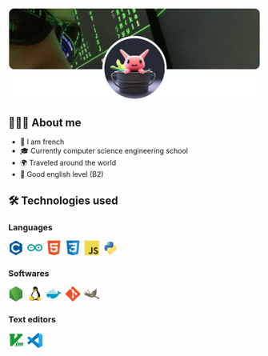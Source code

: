 <!-- <div>
    <img src="https://media.licdn.com/dms/image/C4D16AQERfak9OAJZ0Q/profile-displaybackgroundimage-shrink_350_1400/0/1639589543298?e=1680134400&v=beta&t=5jpu2v2SiPqu7dv4KBEw8RJ5JNwdqHne39njDLWYORI" style="border-radius:30px; width:100%">
    <img src="https://avatars.githubusercontent.com/u/83018259?v=4" style="width:15vw; border-radius:50%; position: absolute; left:42vw; top:15vw">
</div> -->

<img src="banner.png">

## 👨🏼‍💻 About me

- 🥐 I am french 
- 🎓 Currently computer science engineering school
- 🌍 Traveled around the world
- 🍵 Good english level (B2)
  
## 🛠 Technologies used
### Languages
<div>
 <img src="https://raw.githubusercontent.com/devicons/devicon/1119b9f84c0290e0f0b38982099a2bd027a48bf1/icons/c/c-plain.svg"width="30" height="30"/>&nbsp;
 <img src="https://raw.githubusercontent.com/devicons/devicon/1119b9f84c0290e0f0b38982099a2bd027a48bf1/icons/arduino/arduino-original.svg"width="30" height="30"/>&nbsp;
 <img src="https://raw.githubusercontent.com/devicons/devicon/1119b9f84c0290e0f0b38982099a2bd027a48bf1/icons/html5/html5-original.svg"width="30" height="30"/>&nbsp;
 <img src="https://raw.githubusercontent.com/devicons/devicon/1119b9f84c0290e0f0b38982099a2bd027a48bf1/icons/css3/css3-original.svg"width="30" height="30"/>&nbsp;
 <img src="https://raw.githubusercontent.com/devicons/devicon/1119b9f84c0290e0f0b38982099a2bd027a48bf1/icons/javascript/javascript-original.svg"width="30" height="30"/>&nbsp;
 <img src="https://raw.githubusercontent.com/devicons/devicon/1119b9f84c0290e0f0b38982099a2bd027a48bf1/icons/python/python-original.svg"width="30" height="30"/>&nbsp;
</div>

### Softwares
<div>
<img src="https://raw.githubusercontent.com/devicons/devicon/55609aa5bd817ff167afce0d965585c92040787a/icons/nodejs/nodejs-original.svg" width="30" height="30"/>&nbsp;
<img src="https://raw.githubusercontent.com/devicons/devicon/1119b9f84c0290e0f0b38982099a2bd027a48bf1/icons/linux/linux-original.svg"width="30" height="30"/>&nbsp;
<img src="https://raw.githubusercontent.com/devicons/devicon/1119b9f84c0290e0f0b38982099a2bd027a48bf1/icons/docker/docker-plain.svg"width="30" height="30"/>&nbsp;
<img src="https://raw.githubusercontent.com/devicons/devicon/1119b9f84c0290e0f0b38982099a2bd027a48bf1/icons/git/git-plain.svg"width="30" height="30"/>&nbsp;
<img src="https://raw.githubusercontent.com/devicons/devicon/1119b9f84c0290e0f0b38982099a2bd027a48bf1/icons/gimp/gimp-plain.svg"width="30" height="30"/>&nbsp;
</div>

### Text editors
<div>
<img src="https://raw.githubusercontent.com/devicons/devicon/1119b9f84c0290e0f0b38982099a2bd027a48bf1/icons/vim/vim-plain.svg"width="30" height="30"/>&nbsp;
<img src="https://raw.githubusercontent.com/devicons/devicon/1119b9f84c0290e0f0b38982099a2bd027a48bf1/icons/vscode/vscode-original.svg"width="30" height="30"/>&nbsp;
</div>

